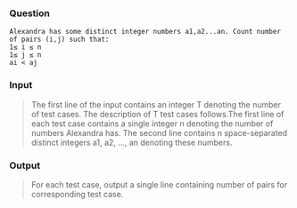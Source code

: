 ### Question
    Alexandra has some distinct integer numbers a1,a2...an. Count number of pairs (i,j) such that:
    1≤ i ≤ n
    1≤ j ≤ n
    ai < aj

### Input
>The first line of the input contains an integer T denoting the number of test cases. The description of T test cases follows.The first line of each test case contains a single integer n denoting the number of numbers Alexandra has. The second line contains n space-separated distinct integers a1, a2, ..., an denoting these numbers.

### Output
>For each test case, output a single line containing number of pairs for corresponding test case.